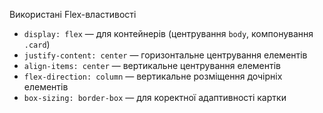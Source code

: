 Використані Flex-властивості

- `display: flex` — для контейнерів (центрування `body`, компонування `.card`)
- `justify-content: center` — горизонтальне центрування елементів
- `align-items: center` — вертикальне центрування елементів
- `flex-direction: column` — вертикальне розміщення дочірніх елементів
- `box-sizing: border-box` — для коректної адаптивності картки
